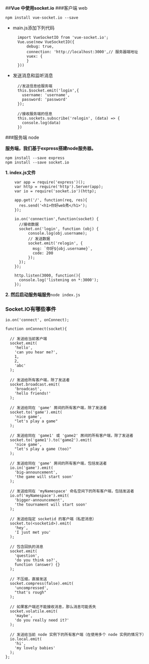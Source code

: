 ##**Vue 中使用socket.io**
###客户端 web

	npm install vue-socket.io --save 
	
* main.js添加下列代码
 
		import VueSocketIO from 'vue-socket.io';
		Vue.use(new VueSocketIO({
		    debug: true,
		    connection: 'http://localhost:3000',// 服务器端地址
		    vuex: {
		    }
		}))	

* 发送消息和监听消息

		//发送信息给服务端
		this.$socket.emit('login',{
		  username: 'username',
		  password: 'password'
		});
		
		//接收服务端的信息
		this.sockets.subscribe('relogin', (data) => {
		  console.log(data)
		})



###服务端 node

**服务端，我们基于express搭建node服务器。**

	npm install --save express
	npm install --save socket.io	
	
**1.  index.js文件**

		var app = require('express')();
		var http = require('http').Server(app);
		var io = require('socket.io')(http);
		
		app.get('/', function(req, res){
		  res.send('<h1>你好web秀</h1>');
		});
		 
		io.on('connection',function(socket) {
		  //接收数据
		  socket.on('login', function (obj) {                
		      console.log(obj.username);
		      // 发送数据
		      socket.emit('relogin', {
		        msg: `你好${obj.username}`,
		        code: 200
		      });  
		  });
		});
		 
		http.listen(3000, function(){
		  console.log('listening on *:3000');
		});
	
**2.  然后启动服务端服务**```node index.js```


### Socket.IO有哪些事件


	io.on('connect', onConnect);

	function onConnect(socket){
	
	  // 发送给当前客户端
	  socket.emit(
	    'hello', 
	    'can you hear me?', 
	    1, 
	    2, 
	    'abc'
	  );
	
	  // 发送给所有客户端，除了发送者
	  socket.broadcast.emit(
	    'broadcast', 
	    'hello friends!'
	  );
	
	  // 发送给同在 'game' 房间的所有客户端，除了发送者
	  socket.to('game').emit(
	    'nice game', 
	    "let's play a game"
	  );
	
	  // 发送给同在 'game1' 或 'game2' 房间的所有客户端，除了发送者
	  socket.to('game1').to('game2').emit(
	    'nice game', 
	    "let's play a game (too)"
	  );
	
	  // 发送给同在 'game' 房间的所有客户端，包括发送者
	  io.in('game').emit(
	    'big-announcement', 
	    'the game will start soon'
	  );
	
	  // 发送给同在 'myNamespace' 命名空间下的所有客户端，包括发送者
	  io.of('myNamespace').emit(
	    'bigger-announcement', 
	    'the tournament will start soon'
	  );
	
	  // 发送给指定 socketid 的客户端（私密消息）
	  socket.to(<socketid>).emit(
	    'hey', 
	    'I just met you'
	  );
	
	  // 包含回执的消息
	  socket.emit(
	    'question', 
	    'do you think so?', 
	    function (answer) {}
	  );
	
	  // 不压缩，直接发送
	  socket.compress(false).emit(
	    'uncompressed', 
	    "that's rough"
	  );
	
	  // 如果客户端还不能接收消息，那么消息可能丢失
	  socket.volatile.emit(
	    'maybe', 
	    'do you really need it?'
	  );
	
	  // 发送给当前 node 实例下的所有客户端（在使用多个 node 实例的情况下）
	  io.local.emit(
	    'hi', 
	    'my lovely babies'
	  );
	};